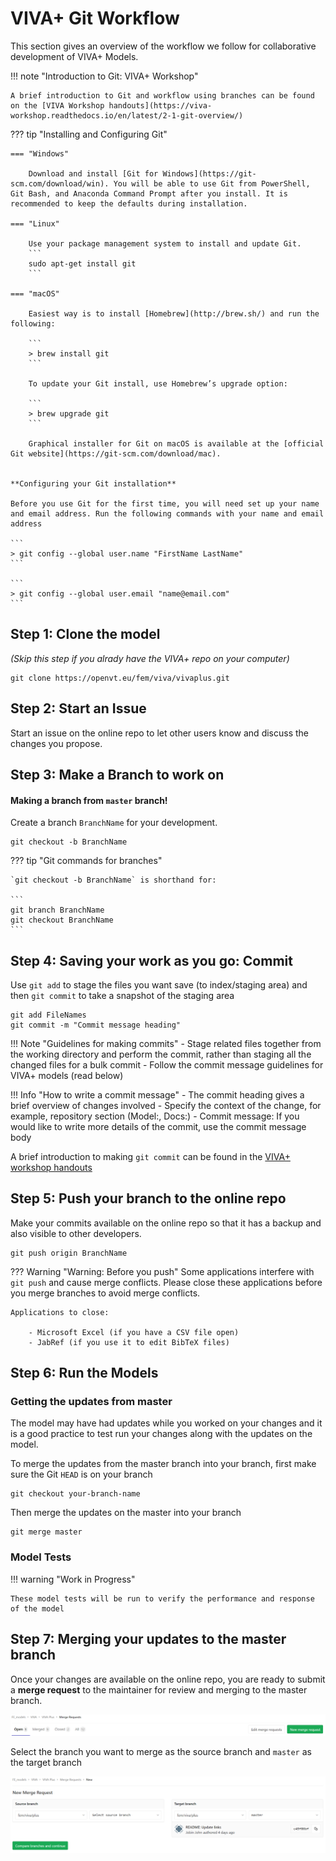 # **VIVA+ Git Workflow**

This section gives an overview of the workflow we follow for collaborative development of VIVA+ Models.

<!--- 
If you are new to git Workflow, you can find a brief introduction in the [Git Basics](../22-git-basics).
Other commonly used git functions are described in the [More Git Functions](../25-more-git-functions) section.

A brief overview of the git Workflow is provided here, but detailed help can be found in the
[Merging your contributions](../50-merge-guidelines) section. -->


!!! note "Introduction to Git: VIVA+ Workshop"
    
    A brief introduction to Git and workflow using branches can be found on the [VIVA Workshop handouts](https://viva-workshop.readthedocs.io/en/latest/2-1-git-overview/)


??? tip "Installing and Configuring Git" 
        
    === "Windows"

        Download and install [Git for Windows](https://git-scm.com/download/win). You will be able to use Git from PowerShell, Git Bash, and Anaconda Command Prompt after you install. It is recommended to keep the defaults during installation.

    === "Linux"

        Use your package management system to install and update Git.
        ```    
        sudo apt-get install git
        ```

    === "macOS"

        Easiest way is to install [Homebrew](http://brew.sh/) and run the following:

        ```
        > brew install git
        ```

        To update your Git install, use Homebrew’s upgrade option:

        ```
        > brew upgrade git
        ```

        Graphical installer for Git on macOS is available at the [official Git website](https://git-scm.com/download/mac). 

    
    **Configuring your Git installation**

    Before you use Git for the first time, you will need set up your name and email address. Run the following commands with your name and email address

    ```
    > git config --global user.name "FirstName LastName"
    ```

    ```
    > git config --global user.email "name@email.com"
    ```

## Step 1: **Clone** the model

_(Skip this step if you alrady have the VIVA+ repo on your computer)_

```
git clone https://openvt.eu/fem/viva/vivaplus.git
``` 

## Step 2: Start an **Issue**

Start an issue on the online repo to let other users know and discuss the changes you propose.

## Step 3: Make a **Branch** to work on

#### Making a branch from `master` branch!

Create a branch `BranchName` for your development.

```
git checkout -b BranchName
```

??? tip "Git commands for branches" 
        

    `git checkout -b BranchName` is shorthand for:

    ```
    git branch BranchName
    git checkout BranchName
    ```

<!-- 
#### Make a branch from online VIVA+ repo
 -->

## Step 4: Saving your work as you go: **Commit**

Use `git add` to stage the files you want save (to index/staging area) and then `git commit` to take a snapshot of the staging area

```
git add FileNames
git commit -m "Commit message heading"
```

!!! Note "Guidelines for making commits"
    - Stage related files together from the working directory and perform the commit, rather than staging all the changed files for a bulk commit
    - Follow the commit message guidelines for VIVA+ models (read below)


!!! Info "How to write a commit message"
    - The commit heading gives a brief overview of changes involved
        - Specify the context of the change, for example, repository section (Model:, Docs:)
    - Commit message: If you would like to write more details of the commit, use the commit message body

A brief introduction to making `git commit` can be found in the [VIVA+ workshop handouts](https://viva-workshop.readthedocs.io/en/latest/2-3-git-basic-workflow/)

## Step 5: **Push** your branch to the online repo

Make your commits available on the online repo so that it has a backup and also visible to other developers.

```
git push origin BranchName
```

??? Warning "Warning: Before you push"
    Some applications interfere with `git push` and cause merge conflicts.
    Please close these applications before you merge branches to avoid merge conflicts.

    Applications to close:

        - Microsoft Excel (if you have a CSV file open)
        - JabRef (if you use it to edit BibTeX files)

## Step 6: Run the Models 


### Getting the updates from master

The model may have had updates while you worked on your changes and it is a good practice to test run your changes along with the updates on the model.

To merge the updates from the master branch into your branch, first make sure the Git `HEAD` is on your branch

```
git checkout your-branch-name
```

Then merge the updates on the master into your branch
```
git merge master
```

### **Model Tests**



!!! warning "Work in Progress"

    These model tests will be run to verify the performance and response of the model
        



## Step 7: **Merging** your updates to the master branch

Once your changes are available on the online repo, you are ready to submit a **merge request** to the maintainer for review and merging to the master branch.

![](img/New-merge-request.png)

Select the branch you want to merge as the source branch and `master` as the target branch

![](img/Select-source-branch.png)
